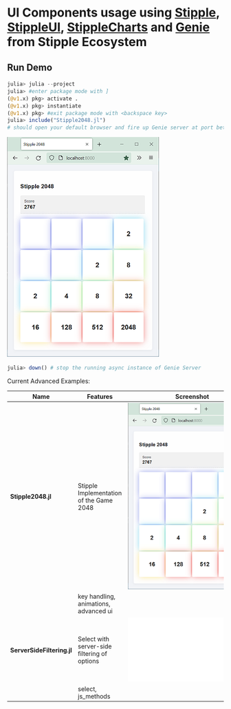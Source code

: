 # UI Components usage using [Stipple](https://github.com/GenieFramework/Stipple.jl), [StippleUI](https://github.com/GenieFramework/StippleUI.jl), [StippleCharts](https://github.com/GenieFramework/StippleCharts.jl) and [Genie](https://github.com/GenieFramework/Genie.jl) from Stipple Ecosystem

## Run Demo
```julia
julia> julia --project
julia> #enter package mode with ]
(@v1.x) pkg> activate .
(@v1.x) pkg> instantiate
(@v1.x) pkg> #exit package mode with <backspace key>
julia> include("Stipple2048.jl")
# should open your default browser and fire up Genie server at port between `8000:9000`
```
![Form](docs/content/img/Stipple2048.png)
```julia
julia> down() # stop the running async instance of Genie Server
```
Current Advanced Examples:

| Name                     | Features                                 | Screenshot                              |
|--------------------------|--------------------------------------------|--------------------------------------|
| **Stipple2048.jl**     | Stipple Implementation of the Game 2048 | ![Form](docs/content/img/Stipple2048.png) |
| |key handling, animations, advanced ui | |
| **ServerSideFiltering.jl**| Select with server-side filtering of options  | ![Form](docs/content/img/ServerSideFiltering.js)           |
| |select, js_methods | |
